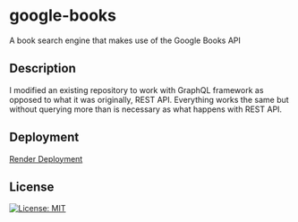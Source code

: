 # google-books
A book search engine that makes use of the Google Books API

## Description
I modified an existing repository to work with GraphQL framework as opposed to what it was originally, REST API.  Everything works the same but without querying more than is necessary as what happens with REST API.

## Deployment
[Render Deployment](https://google-books-smmq.onrender.com/)

## License
[![License: MIT](https://img.shields.io/badge/License-MIT-yellow.svg)](https://opensource.org/licenses/MIT)